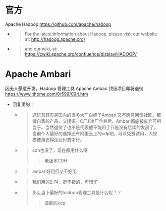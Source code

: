 
# 官方

Apache Hadoop https://github.com/apache/hadoop
- > For the latest information about Hadoop, please visit our website at: http://hadoop.apache.org/
- > and our wiki, at: https://cwiki.apache.org/confluence/display/HADOOP/


# Apache Ambari

因无人愿意开发，Hadoop 管理工具 Apache Ambari 顶级项目即将退役 https://www.ithome.com/0/599/094.htm
- 回复里的：
  * > 这玩意其实是国内的很多大厂白嫖了Ambari 又不愿意回馈社区，都做自家的产品，又闭源。C厂和h厂合并后，Ambari彻底被废弃可相当于。当然退役了也不是代表他不能用了只是没有后续的发展了，当前个人最好的选择还有阿里云上的cdp吧，可以免费试用，大规模使用还得企业付费才行。
  * > cdh也没了，现在都用什么呀
    >> 老版本CDH
  * > ambari好用但又不好用
  * > 我们用的2.74，挺不错的，可惜了
  * > 那么当下最好的hadoop管理工具是什么呢？？
    >> 垄断的cdp
